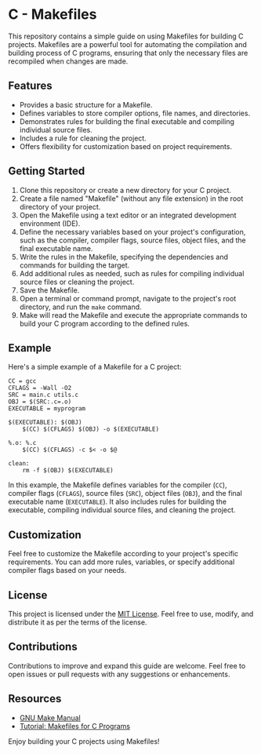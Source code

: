 # C - Makefiles

This repository contains a simple guide on using Makefiles for building C projects. Makefiles are a powerful tool for automating the compilation and building process of C programs, ensuring that only the necessary files are recompiled when changes are made.

## Features

- Provides a basic structure for a Makefile.
- Defines variables to store compiler options, file names, and directories.
- Demonstrates rules for building the final executable and compiling individual source files.
- Includes a rule for cleaning the project.
- Offers flexibility for customization based on project requirements.

## Getting Started

1. Clone this repository or create a new directory for your C project.
2. Create a file named "Makefile" (without any file extension) in the root directory of your project.
3. Open the Makefile using a text editor or an integrated development environment (IDE).
4. Define the necessary variables based on your project's configuration, such as the compiler, compiler flags, source files, object files, and the final executable name.
5. Write the rules in the Makefile, specifying the dependencies and commands for building the target.
6. Add additional rules as needed, such as rules for compiling individual source files or cleaning the project.
7. Save the Makefile.
8. Open a terminal or command prompt, navigate to the project's root directory, and run the `make` command.
9. Make will read the Makefile and execute the appropriate commands to build your C program according to the defined rules.

## Example

Here's a simple example of a Makefile for a C project:

```
CC = gcc
CFLAGS = -Wall -O2
SRC = main.c utils.c
OBJ = $(SRC:.c=.o)
EXECUTABLE = myprogram

$(EXECUTABLE): $(OBJ)
    $(CC) $(CFLAGS) $(OBJ) -o $(EXECUTABLE)

%.o: %.c
    $(CC) $(CFLAGS) -c $< -o $@

clean:
    rm -f $(OBJ) $(EXECUTABLE)
```

In this example, the Makefile defines variables for the compiler (`CC`), compiler flags (`CFLAGS`), source files (`SRC`), object files (`OBJ`), and the final executable name (`EXECUTABLE`). It also includes rules for building the executable, compiling individual source files, and cleaning the project.

## Customization

Feel free to customize the Makefile according to your project's specific requirements. You can add more rules, variables, or specify additional compiler flags based on your needs.

## License

This project is licensed under the [MIT License](LICENSE). Feel free to use, modify, and distribute it as per the terms of the license.

## Contributions

Contributions to improve and expand this guide are welcome. Feel free to open issues or pull requests with any suggestions or enhancements.

## Resources

- [GNU Make Manual](https://www.gnu.org/software/make/manual/)
- [Tutorial: Makefiles for C Programs](https://www.cs.swarthmore.edu/~newhall/unixhelp/howto_makefiles.html)

Enjoy building your C projects using Makefiles!
